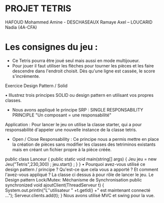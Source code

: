 PROJET TETRIS 
=============
HAFOUD Mohammed Amine - DESCHASEAUX Ramaye Axel – LOUCARID Nadia (4A-CFA)

Les consignes du jeu : 
=======================
- Ce Tetris pourra être joué seul mais aussi en mode multijoueur.
- Pour jouer il faut utiliser les flèches pour tourner les pièces et les faire descendre dans l'endroit choisit. Dès qu'une ligne est cassée, le score s'incrémente.

Exercice Design Pattern / Solid


•	Illustrez trois principes SOLID ou design pattern en utilisant vos propres classes.

- Nous avons appliqué le principe SRP : SINGLE RESPONSABILITY PRINCIPLE 
"Un composant = une responsabilité"

Application :
Pour lancer le jeu on utilise la classe starter, qui a pour responsabilité d'appeler une nouvelle instance de la classe tetris.


- Open / Close Responsability :
Ce principe nous a permis mettre en place la création de pièces sans modifier les classes des tetriminos existants mais en créant un fichier propre à la pièce créée.

public class Lanceur {
public static void main(string[] args) {
Jeu jeu = new Jeu("Tetris",230,300) ;
jeu.start() ;
}
}
•	Pourquoi avez-vous utilisé ce design pattern / principe ? Qu'est-ce que cela vous a apporté ? Et comment l'avez-vous appliqué ?
La classe ci dessus à pour rôle de lancer le jeu. Le Design pattern Lock/Mutex: Méchanisme de Synchronisation public synchronized void ajoutClient(ThreadServeur t) { System.out.println("L''utilisateur " +t.getId() +" est maintenant connecté ..."); Serveur.clients.add(t); }
Nous avons utilisé MVC et swing pour la vue. 



